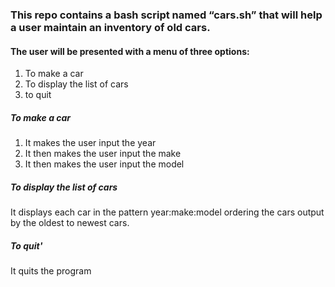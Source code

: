 ### This repo contains a bash script named “cars.sh” that will help a user maintain an inventory of old cars.

#### The user will be presented with a menu of three options:
 1. To make a car
 2. To display the list of cars
 3. to quit
##### To make a car
 1. It makes the user input the year
 2. It then makes the user input the make
 3. It then makes the user input the model
##### To display the list of cars
 It displays each car in the pattern year:make:model ordering the cars output by the oldest to newest cars.
##### To quit'
 It quits the program
